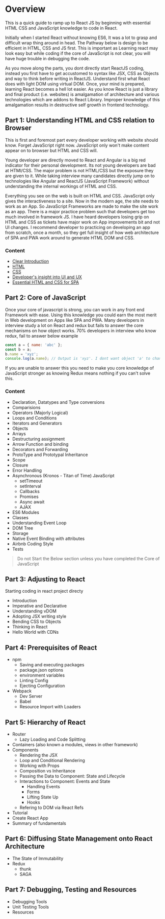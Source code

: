 # Overview
This is a quick guide to ramp up to React JS by beginning with essential HTML CSS and JavaScript knowledge to code in React. 

Initially when I started React without knowing ES6, It was a lot to grasp and difficult wrap thing around in head. The Pathway below is design to be efficient in HTML, CSS and JS first. This is important as Learning react may look easy but while coding if the core of JavaScript is not clear, you will have huge trouble in debugging the code.

As you move along the parts, you dont directly start ReactJS coding, instead you first have to get accustomed to syntax like JSX, CSS as Objects and way to think before writing in ReactJS. Understand first what React does with light DOM using virtual DOM. Once, your mind is prepared, learning React becomes a hell lot easier. As you know React is just a library and final product (i.e. websites) is amalgamation of architecture and various technologies which are addons to React Library. Improper knowledge of this amalgamation results in destructive self growth in frontend technology.

## Part 1: Understanding HTML and CSS relation to Browser
This is first and foremost part every developer working with website should know. Forget JavaScript right now. JavaScript only won't make content appear on to browser but HTML and CSS will. 

Young developer are directly moved to React and Angular is a big red indicator for their personal development. Its not young developers are bad at HTMl/CSS. The major problem is not HTML/CSS but the exposure they are given to it. While taking interview many candidates directly jump on to technologies like Angular and ReactJS (JavaScript Framework) without understanding the internal workings of HTML and CSS.

Everything you see on the web is built on HTML and CSS. JavaScript only gives the interactiveness to a site. Now in the modern age, the site needs to work as an App. So JavaScript Frameworks are made to make the site work as an app. There is a major practice problem such that developers get too much involved in framework JS. I have heard developers losing grip on HTML and CSS as tickets have major work on App improvements bit and not UI changes. I recommend developer to practicing on developing an app from scratch, once a month, so they get full insight of how web architecture of SPA and PWA work around to generate HTML DOM and CSS.

### Content
- [Clear Introduction](/html-css/clear-introduction)
- [HTML](/html-css/html)
- [CSS](/html-css/css)
- [Developer's insight into UI and UX](/html-css/developers-insight-into-ui-ux)
- [Essential HTML and CSS for SPA](/html-css/essential-html-css-for-spa)

## Part 2: Core of JavaScript
Once your core of javascript is strong, you can work in any front end Framework with ease. Using this knowledge you could earn the most merit in Web development on Apps like SPA and PWA. Many developers in interview study a lot on React and redux but fails to answer the core mechanisms on how object works. 70% developers in interview who know redux, fail to answer below example
```js
const a = { name: 'abc' };
const b = a;
b.name = 'xyz';
console.log(a.name); // Output is 'xyz'. I dont want object 'a' to change. How do I do that?
```
If you are unable to answer this you need to make you core knowledge of JavaScript stronger as knowing Redux means nothing if you can't solve this.

### Content
- Declaration, Datatypes and Type conversions
- Comparisions
- Operators (Majorly Logical)
- Loops and Conditions
- Iterators and Generators
- Objects
- Arrays
- Destructuring assignment
- Arrow Function and binding
- Decorators and Forwarding
- ProtoType and Prototypal Inheritance
- Scope
- Closure
- Error Handling
- Asynchronous (Kronos - Titan of Time) JavaScript
    - setTimeout
    - setInterval
    - Callbacks
    - Promises
    - Async await
    - AJAX
- ES6 Modules
- Classes
- Understanding Event Loop
- DOM Tree
- Storage
- Native Event Binding with attributes
- Airbnb Coding Style
- Tests

> Do not Start the Below section unless you have completed the Core of JavaScript

## Part 3: Adjusting to React
Starting coding in react project directy
- Introduction
- Imperative and Declarative
- Understanding vDOM
- Adopting JSX writing style
- Bending CSS to Objects
- Thinking in React
- Hello World with CDNs

## Part 4: Prerequisites of React
- npm
    - Saving and executing packages
    - package.json options
    - environment variables
    - Linting Config
    - Ejecting Configuration
- Webpack
    - Dev Server
    - Babel
    - Resource Import with Loaders

## Part 5: Hierarchy of React
- Router
    - Lazy Loading and Code Splitting
- Containers (also known a modules, views in other framework)
- Components
    - Rendering the JSX
    - Loop and Conditional Rendering
    - Working with Props
    - Composition vs Inheritance
    - Passing the Data to Component: State and Lifecycle
    - Interactions to Component: Events and State
        - Handling Events
        - Forms
        - Lifting State Up
        - Hooks
    - Refering to DOM via React Refs
- Tutorial
- Create React App
- Summary of fundamentals
        
## Part 6: Diffusing State Management onto React Architecture
- The State of Immutability
- Redux
    - thunk
    - SAGA

## Part 7: Debugging, Testing and Resources
- Debugging Tools
- Unit Testing Tools
- Resources
    
